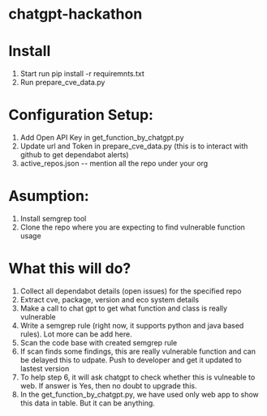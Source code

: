 # chatgpt-hackathon

# Install
1. Start run pip install -r requiremnts.txt
2. Run prepare_cve_data.py 

# Configuration Setup:

1. Add Open API Key in get_function_by_chatgpt.py
2. Update url and Token in prepare_cve_data.py (this is to interact with github to get dependabot alerts)
3. active_repos.json -- mention all the repo under your org

# Asumption:

1. Install semgrep tool
2. Clone the repo where you are expecting to find vulnerable function usage


# What this will do?

1. Collect all dependabot details (open issues) for the specified repo
2. Extract cve, package, version and eco system details
3. Make a call to chat gpt to get what function and class is really vulnerable
4. Write a semgrep rule (right now, it supports python and java based rules). Lot more can be add here.
5. Scan the code base with created semgrep rule
6. If scan finds some findings, this are really vulnerable function and can be delayed this to udpate. Push to developer and get it updated to lastest version
7. To help step 6, it will ask chatgpt to check whether this is vulneable to web. If answer is Yes, then no doubt to upgrade this.
8. In the get_function_by_chatgpt.py, we have used only web app to show this data in table. But it can be anything.
